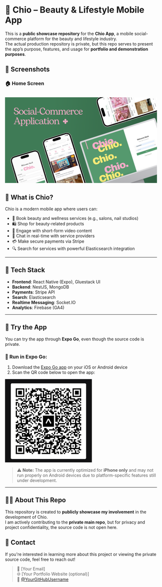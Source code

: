 # 🌸 Chio – Beauty & Lifestyle Mobile App

This is a **public showcase repository** for the **Chio App**, a mobile social-commerce platform for the beauty and lifestyle industry.  
The actual production repository is private, but this repo serves to present the app’s purpose, features, and usage for **portfolio and demonstration purposes**.

## 📸 Screenshots

### 🏠 Home Screen
![Home Screen](./assets/banner.png)
---

## 📱 What is Chio?

Chio is a modern mobile app where users can:
- 📅 Book beauty and wellness services (e.g., salons, nail studios)
- 🛍️ Shop for beauty-related products
- 🎥 Engage with short-form video content
- 💬 Chat in real-time with service providers
- 💳 Make secure payments via Stripe
- 🔍 Search for services with powerful Elasticsearch integration

---

## 🔧 Tech Stack

- **Frontend**: React Native (Expo), Gluestack UI
- **Backend**: NestJS, MongoDB
- **Payments**: Stripe API
- **Search**: Elasticsearch
- **Realtime Messaging**: Socket.IO
- **Analytics**: Firebase (GA4)

---

## 🔗 Try the App

You can try the app through **Expo Go**, even though the source code is private.

### 🚀 Run in Expo Go:
1. Download the [Expo Go app](https://expo.dev/client) on your iOS or Android device
2. Scan the QR code below to open the app:

![QR Code](./assets/qrcode.png)

> ⚠️ **Note:** The app is currently optimized for **iPhone only** and may not run properly on Android devices due to platform-specific features still under development.

---

## 👨‍💻 About This Repo

This repository is created to **publicly showcase my involvement** in the development of Chio.  
I am actively contributing to the **private main repo**, but for privacy and project confidentiality, the source code is not open here.

## 📩 Contact

If you're interested in learning more about this project or viewing the private source code, feel free to reach out!

> 📧 [Your Email]  
> 🌐 [Your Portfolio Website (optional)]  
> 🐙 [@YourGitHubUsername](https://github.com/YourGitHubUsername)
